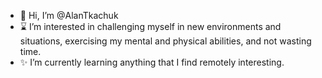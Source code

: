 - 👋 Hi, I’m @AlanTkachuk
- ⌛ I’m interested in challenging myself in new environments and situations, exercising my mental and physical abilities, and not wasting time.
- ✨ I’m currently learning anything that I find remotely interesting.
